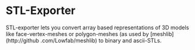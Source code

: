 # STL-Exporter

STL-exporter lets you convert array based representations of 3D models like
face-vertex-meshes or polygon-meshes (as used by [meshlib](http://github
.com/Lowfab/meshlib) to binary and ascii-STLs.
